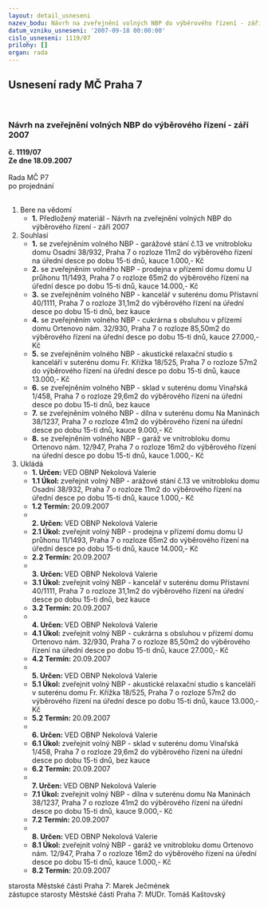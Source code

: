 ```yaml
---
layout: detail_usneseni
nazev_bodu: Návrh na zveřejnění volných NBP do výběrového řízení - září 2007
datum_vzniku_usneseni: '2007-09-18 00:00:00'
cislo_usneseni: 1119/07
prilohy: []
organ: rada
---
```

<div id="ucUsn_pList" class="usn">
	<span><h2>Usnesení rady MČ Praha 7 </h2>
<br></span><div class="standBody">
<span><h3>Návrh na zveřejnění volných NBP do výběrového řízení - září 2007</h3></span><div class="center">
		<strong>č. 1119/07</strong><br>
	</div>
<div class="center">
		<strong>Ze dne 18.09.2007</strong><br><br>
	</div>Rada MČ P7<br> po projednání<br><br><ol>
<li>Bere na vědomí<ul><li>
<strong>1.</strong> Předložený materiál - Návrh na zveřejnění volných NBP do výběrového řízení - září 2007</li></ul>
</li>
<li>Souhlasí<ul>
<li>
<strong>1.</strong> se zveřejněním volného NBP - garážové stání č.13 ve vnitrobloku domu Osadní 38/932, Praha 7 o rozloze 11m2 do výběrového řízení na úřední desce po dobu  15-ti dnů, kauce 1.000,- Kč</li>
<li>
<strong>2.</strong> se zveřejněním volného NBP - prodejna v přízemí domu domu U průhonu 11/1493, Praha 7 o rozloze 65m2 do výběrového řízení na úřední desce po dobu  15-ti dnů, kauce 14.000,- Kč</li>
<li>
<strong>3.</strong> se zveřejněním volného NBP - kancelář v suterénu domu Přístavní 40/1111, Praha 7 o rozloze 31,1m2 do výběrového řízení na úřední desce po dobu  15-ti dnů, bez kauce </li>
<li>
<strong>4.</strong> se zveřejněním volného NBP - cukrárna s obsluhou v přízemí domu Ortenovo nám. 32/930, Praha 7 o rozloze 85,50m2 do výběrového řízení na úřední desce po dobu  15-ti dnů, kauce 27.000,- Kč</li>
<li>
<strong>5.</strong> se zveřejněním volného NBP - akustické relaxační studio s kanceláří v suterénu domu Fr. Křížka 18/525, Praha 7 o rozloze 57m2 do výběrového řízení na úřední desce po dobu  15-ti dnů, kauce 13.000,- Kč</li>
<li>
<strong>6.</strong> se zveřejněním volného NBP - sklad v suterénu domu Vinařská 1/458, Praha 7 o rozloze 29,6m2 do výběrového řízení na úřední desce po dobu  15-ti dnů, bez kauce</li>
<li>
<strong>7.</strong> se zveřejněním volného NBP - dílna v suterénu domu Na Maninách 38/1237, Praha 7 o rozloze 41m2 do výběrového řízení na úřední desce po dobu  15-ti dnů, kauce 9.000,- Kč</li>
<li>
<strong>8.</strong> se zveřejněním volného NBP - garáž ve vnitrobloku domu Ortenovo nám. 12/947, Praha 7 o rozloze 16m2 do výběrového řízení na úřední desce po dobu 15-ti dnů, kauce 1.000,- Kč     </li>
</ul>
</li>
<li>Ukládá<ul>
<li>
<strong>1. Určen: </strong>VED OBNP Nekolová Valerie</li>
<li>
<strong>1.1 Úkol: </strong>zveřejnit volný NBP - arážové stání č.13 ve vnitrobloku domu Osadní 38/932, Praha 7 o rozloze 11m2 do výběrového řízení na úřední desce po dobu  15-ti dnů, kauce 1.000,- Kč </li>
<li>
<strong>1.2 Termín: </strong>20.09.2007</li>
<li>
<strong><br>2. Určen: </strong>VED OBNP Nekolová Valerie</li>
<li>
<strong>2.1 Úkol: </strong>zveřejnit volný NBP - prodejna v přízemí domu domu U průhonu 11/1493, Praha 7 o rozloze 65m2 do výběrového řízení na úřední desce po dobu  15-ti dnů, kauce 14.000,- Kč </li>
<li>
<strong>2.2 Termín: </strong>20.09.2007</li>
<li>
<strong><br>3. Určen: </strong>VED OBNP Nekolová Valerie</li>
<li>
<strong>3.1 Úkol: </strong>zveřejnit volný NBP - kancelář v suterénu domu Přístavní 40/1111, Praha 7 o rozloze 31,1m2 do výběrového řízení na úřední desce po dobu  15-ti dnů, bez kauce  </li>
<li>
<strong>3.2 Termín: </strong>20.09.2007</li>
<li>
<strong><br>4. Určen: </strong>VED OBNP Nekolová Valerie</li>
<li>
<strong>4.1 Úkol: </strong>zveřejnit volný NBP - cukrárna s obsluhou v přízemí domu Ortenovo nám. 32/930, Praha 7 o rozloze 85,50m2 do výběrového řízení na úřední desce po dobu  15-ti dnů, kauce 27.000,- Kč </li>
<li>
<strong>4.2 Termín: </strong>20.09.2007</li>
<li>
<strong><br>5. Určen: </strong>VED OBNP Nekolová Valerie</li>
<li>
<strong>5.1 Úkol: </strong>zveřejnit volný NBP - akustické relaxační studio s kanceláří v suterénu domu Fr. Křížka 18/525, Praha 7 o rozloze 57m2 do výběrového řízení na úřední desce po dobu  15-ti dnů, kauce 13.000,- Kč </li>
<li>
<strong>5.2 Termín: </strong>20.09.2007</li>
<li>
<strong><br>6. Určen: </strong>VED OBNP Nekolová Valerie</li>
<li>
<strong>6.1 Úkol: </strong>zveřejnit volný NBP - sklad v suterénu domu Vinařská 1/458, Praha 7 o rozloze 29,6m2 do výběrového řízení na úřední desce po dobu  15-ti dnů, bez kauce </li>
<li>
<strong>6.2 Termín: </strong>20.09.2007</li>
<li>
<strong><br>7. Určen: </strong>VED OBNP Nekolová Valerie</li>
<li>
<strong>7.1 Úkol: </strong>zveřejnit volný NBP - dílna v suterénu domu Na Maninách 38/1237, Praha 7 o rozloze 41m2 do výběrového řízení na úřední desce po dobu  15-ti dnů, kauce 9.000,- Kč </li>
<li>
<strong>7.2 Termín: </strong>20.09.2007</li>
<li>
<strong><br>8. Určen: </strong>VED OBNP Nekolová Valerie</li>
<li>
<strong>8.1 Úkol: </strong>zveřejnit volný NBP - garáž ve vnitrobloku domu Ortenovo nám. 12/947, Praha 7 o rozloze 16m2 do výběrového řízení na úřední desce po dobu 15-ti dnů, kauce 1.000,- Kč</li>
<li>
<strong>8.2 Termín: </strong>20.09.2007</li>
</ul>
</li>
</ol>starosta Městské části Praha 7: Marek Ječmének<br>zástupce starosty Městské části Praha 7: MUDr. Tomáš Kaštovský 
</div>
</div>
